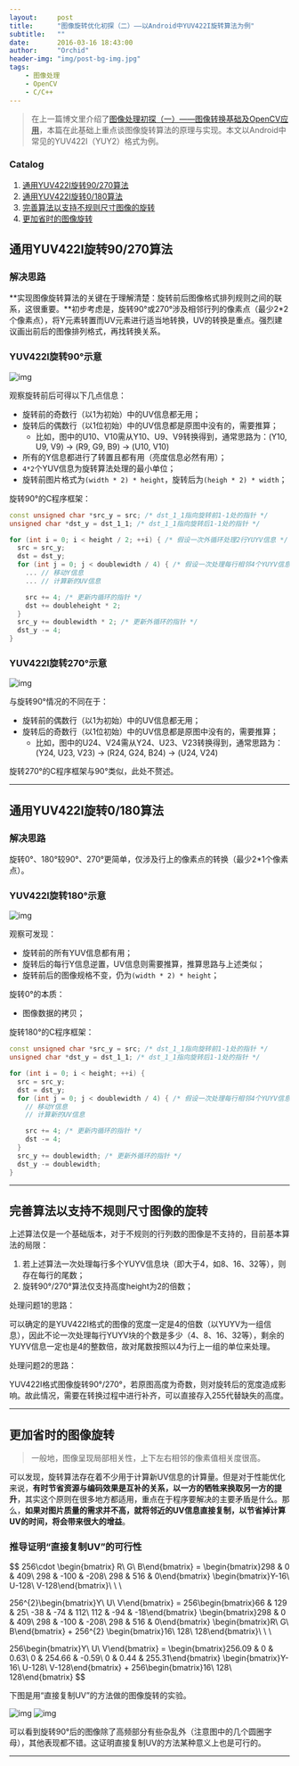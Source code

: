 ```yaml
---
layout:     post
title:      "图像旋转优化初探（二）——以Android中YUV422I旋转算法为例"
subtitle:   ""
date:       2016-03-16 18:43:00
author:     "Orchid"
header-img: "img/post-bg-img.jpg"
tags:
    - 图像处理
    - OpenCV
    - C/C++
---
```

<script type="text/javascript" src="http://cdn.mathjax.org/mathjax/latest/MathJax.js?config=default"></script>

> 在上一篇博文里介绍了[图像处理初探（一）——图像转换基础及OpenCV应用](http://zyddora.github.io/2016/02/05/image-process-1/)，本篇在此基础上重点谈图像旋转算法的原理与实现。本文以Android中常见的YUV422I（YUY2）格式为例。

### Catalog

1. [通用YUV422I旋转90/270算法](#yuv422i90270)
2. [通用YUV422I旋转0/180算法](#yuv422i0180)
3. [完善算法以支持不规则尺寸图像的旋转](#section-2)
4. [更加省时的图像旋转](#section-3)

## 通用YUV422I旋转90/270算法

### **解决思路**

**实现图像旋转算法的关键在于理解清楚：旋转前后图像格式排列规则之间的联系，这很重要。**初步考虑是，旋转90°或270°涉及相邻行列的像素点（最少2*2个像素点），将Y元素转置而UV元素进行适当地转换，UV的转换是重点。强烈建议画出前后的图像排列格式，再找转换关系。

### **YUV422I旋转90°示意**

![img](/img/in-post/rot90.jpg)

观察旋转前后可得以下几点信息：

- 旋转前的奇数行（以1为初始）中的UV信息都无用；
- 旋转后的偶数行（以1位初始）中的UV信息都是原图中没有的，需要推算；
  * 比如，图中的U10、V10需从Y10、U9、V9转换得到，通常思路为：(Y10, U9, V9) -> (R9, G9, B9) -> (U10, V10)
- 所有的Y信息都进行了转置且都有用（亮度信息必然有用）；
- `4*2`个YUV信息为旋转算法处理的最小单位；
- 旋转前图片格式为`(width * 2) * height`，旋转后为`(heigh * 2) * width`；

旋转90°的C程序框架：

```cpp
const unsigned char *src_y = src; /* dst_1_1指向旋转前1-1处的指针 */
unsigned char *dst_y = dst_1_1; /* dst_1_1指向旋转后1-1处的指针 */

for (int i = 0; i < height / 2; ++i) { /* 假设一次外循环处理2行YUYV信息 */
  src = src_y;
  dst = dst_y;
  for (int j = 0; j < doublewidth / 4) { /* 假设一次处理每行相邻4个YUYV信息 */
    ... // 移动Y信息
    ... // 计算新的UV信息

    src += 4; /* 更新内循环的指针 */
    dst += doubleheight * 2;
  }
  src_y += doublewidth * 2; /* 更新外循环的指针 */
  dst_y -= 4;
}
```

### **YUV422I旋转270°示意**

![img](/img/in-post/rot270.jpg)

与旋转90°情况的不同在于：

- 旋转前的偶数行（以1为初始）中的UV信息都无用；
- 旋转后的奇数行（以1位初始）中的UV信息都是原图中没有的，需要推算；
  * 比如，图中的U24、V24需从Y24、U23、V23转换得到，通常思路为：(Y24, U23, V23) -> (R24, G24, B24) -> (U24, V24)

旋转270°的C程序框架与90°类似，此处不赘述。

---

## 通用YUV422I旋转0/180算法

### **解决思路**

旋转0°、180°较90°、270°更简单，仅涉及行上的像素点的转换（最少2*1个像素点）。

### **YUV422I旋转180°示意**

![img](/img/in-post/rot180.jpg)

观察可发现：

- 旋转前的所有YUV信息都有用；
- 旋转后的每行Y信息逆置，UV信息则需要推算，推算思路与上述类似；
- 旋转前后的图像规格不变，仍为`(width * 2) * height`；

旋转0°的本质：

- 图像数据的拷贝；

旋转180°的C程序框架：

```cpp
const unsigned char *src_y = src; /* dst_1_1指向旋转前1-1处的指针 */
unsigned char *dst_y = dst_1_1; /* dst_1_1指向旋转后1-1处的指针 */

for (int i = 0; i < height; ++i) {
  src = src_y;
  dst = dst_y;
  for (int j = 0; j < doublewidth / 4) { /* 假设一次处理每行相邻4个YUYV信息 */
    // 移动Y信息
    // 计算新的UV信息

    src += 4; /* 更新内循环的指针 */
    dst -= 4;
  }
  src_y += doublewidth; /* 更新外循环的指针 */
  dst_y -= doublewidth;
}
```

---

## 完善算法以支持不规则尺寸图像的旋转

上述算法仅是一个基础版本，对于不规则的行列数的图像是不支持的，目前基本算法的局限：

1. 若上述算法一次处理每行多个YUYV信息块（即大于4，如8、16、32等），则存在每行的尾数；
2. 旋转90°/270°算法仅支持高度height为2的倍数；

处理问题1的思路：

可以确定的是YUV422I格式的图像的宽度一定是4的倍数（以YUYV为一组信息），因此不论一次处理每行YUYV块的个数是多少（4、8、16、32等），剩余的YUYV信息一定也是4的整数倍，故对尾数按照以4为行上一组的单位来处理。

处理问题2的思路：

YUV422I格式图像旋转90°/270°，若原图高度为奇数，则对旋转后的宽度造成影响。故此情况，需要在转换过程中进行补齐，可以直接存入255代替缺失的高度。

---

## 更加省时的图像旋转

> 一般地，图像呈现局部相关性，上下左右相邻的像素值相关度很高。

可以发现，旋转算法存在着不少用于计算新UV信息的计算量。但是对于性能优化来说，**有时节省资源与编码效果是互补的关系，以一方的牺牲来换取另一方的提升**，其实这个原则在很多地方都适用，重点在于程序要解决的主要矛盾是什么。那么，**如果对图片质量的需求并不高，就将邻近的UV信息直接复制，以节省掉计算UV的时间，将会带来很大的增益**。

### 推导证明“直接复制UV”的可行性

$$
256\cdot \begin{bmatrix} R\\ G\\ B\end{bmatrix} = 
\begin{bmatrix}298 & 0 & 409\\ 298 & -100 & -208\\ 298 & 516 & 0\end{bmatrix}
\begin{bmatrix}Y-16\\ U-128\\ V-128\end{bmatrix}\\ \\ \\

256^{2}\begin{bmatrix}Y\\ U\\ V\end{bmatrix} = 
256\begin{bmatrix}66 & 129 & 25\\ -38 & -74 & 112\\ 112 & -94 & -18\end{bmatrix}
\begin{bmatrix}298 & 0 & 409\\ 298 & -100 & -208\\ 298 & 516 & 0\end{bmatrix}
\begin{bmatrix}R\\ G\\ B\end{bmatrix} + 256^{2}
\begin{bmatrix}16\\ 128\\ 128\end{bmatrix}\\ \\ \\

256\begin{bmatrix}Y\\ U\\ V\end{bmatrix} = 
\begin{bmatrix}256.09 & 0 & 0.63\\ 0 & 254.66 & -0.59\\ 0 & 0.44 & 255.31\end{bmatrix}
\begin{bmatrix}Y-16\\ U-128\\ V-128\end{bmatrix} + 
256\begin{bmatrix}16\\ 128\\ 128\end{bmatrix}
$$

下图是用“直接复制UV”的方法做的图像旋转的实验。

![img](/img/in-post/cont1.JPG)
![img](/img/in-post/cont2.JPG)

可以看到旋转90°后的图像除了高频部分有些杂乱外（注意图中的几个圆圈字母），其他表现都不错。这证明直接复制UV的方法某种意义上也是可行的。

---